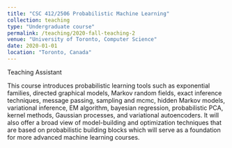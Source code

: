 ```yaml
---
title: "CSC 412/2506 Probabilistic Machine Learning"
collection: teaching
type: "Undergraduate course"
permalink: /teaching/2020-fall-teaching-2
venue: "University of Toronto, Computer Science"
date: 2020-01-01
location: "Toronto, Canada"
---
```


Teaching Assistant 

This course introduces probabilistic learning tools such as exponential families, directed graphical models, Markov random fields, exact inference techniques, message passing, sampling and mcmc, hidden Markov models, variational inference, EM algorithm, bayesian regression, probabilistic PCA, kernel methods, Gaussian processes, and variational autoencoders. It will also offer a broad view of model-building and optimization techniques that are based on probabilistic building blocks which will serve as a foundation for more advanced machine learning courses.